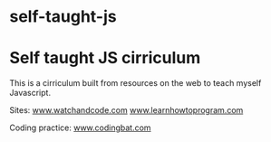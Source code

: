 # self-taught-js
Self taught JS cirriculum
==================================
This is a cirriculum built from resources on the web  to teach myself Javascript.

Sites:
www.watchandcode.com
www.learnhowtoprogram.com



Coding practice:
www.codingbat.com


